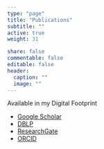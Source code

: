 ```yaml
---
type: "page"
title: "Publications"
subtitle: ""
active: true
weight: 31

share: false
commentable: false
editable: false
header:
  caption: ""
  image: ""
---
```


Available in my Digital Footprint

* [Google Scholar](https://scholar.google.com/citations?user=RkXsr4YAAAAJ&amp;hl=en)
* [DBLP](https://dblp.org/pid/11/1137)
* [ResearchGate](https://www.researchgate.net/profile/Javier_Espinosa-Oviedo)
* [ORCID](https://orcid.org/0000-0002-4015-195X)
